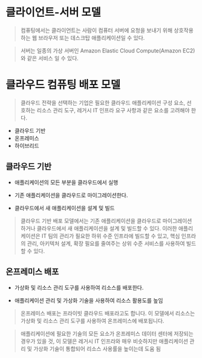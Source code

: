 클라이언트-서버 모델
========================

> 컴퓨팅에서는 클라이언트는 사람이 컴퓨터 서버에 요청을 보내기 위해 상호작용하는 웹 브라우저 또는 데스크탑 애플리케이션일 수 있다.

> 서버는 일종의 가상 서버인 Amazon Elastic Cloud Compute(Amazon EC2)와 같은 서비스 일 수 있다.

클라우드 컴퓨팅 배포 모델
==========================

> 클라우드 전략을 선택하는 기업은 필요한 클라우드 애플리케이션 구성 요소, 선호하는 리소스 관리 도구, 레거시 IT 인프라 요구 사항과 같은 요소를 고려해야 한다.

* 클라우드 기반
* 온프레미스
* 하이브리드

## 클라우드 기반

+ 애플리케이션의 모든 부분을 클라우드에서 실행

+ 기존 애플리케이션을 클라우드로 마이그레이션한다.

+ 클라우드에서 새 애플리케이션을 설계 및 빌드

> 클라우드 기반 배포 모델에서는 기존 애플리케이션을 클라우드로 마이그레이션하거나 클라우드에서 새 애플리케이션을 설계 및 빌드할 수 있다. 
> 이러한 애플리케이션은 IT 팀의 관리가 필요한 하위 수준 인프라에 빌드할 수 있고, 핵심 인프라의 관리, 아키텍처 설계, 확장 필요를 줄여주는 상위 수준 서비스를 사용하여 빌드 할 수 있다.

## 온프레미스 배포

+ 가상화 및 리소스 관리 도구를 사용하여 리소스를 배포한다.

+ 애플리케이션 관리 및 가상화 기술을 사용하여 리소스 활용도를 높임

> 온프레미스 배포는 프라이빗 클라우드 배포라고도 합니다. 이 모델에서 리소스는 가상화 및 리소스 관리 도구를 사용하여 온프레미스에 배포됩니다.

> 애플리케이션에 필요한 기술의 모든 요소가 온프레미스 데이터 센터에 저장되는 경우가 있을 것, 이 모델은 레거시 IT 인프라와 매우 비슷하지만 애플리케이션 관리 및 가상화 기술이 통합되어 리소스 사용률을 높이는데 도움 됨


